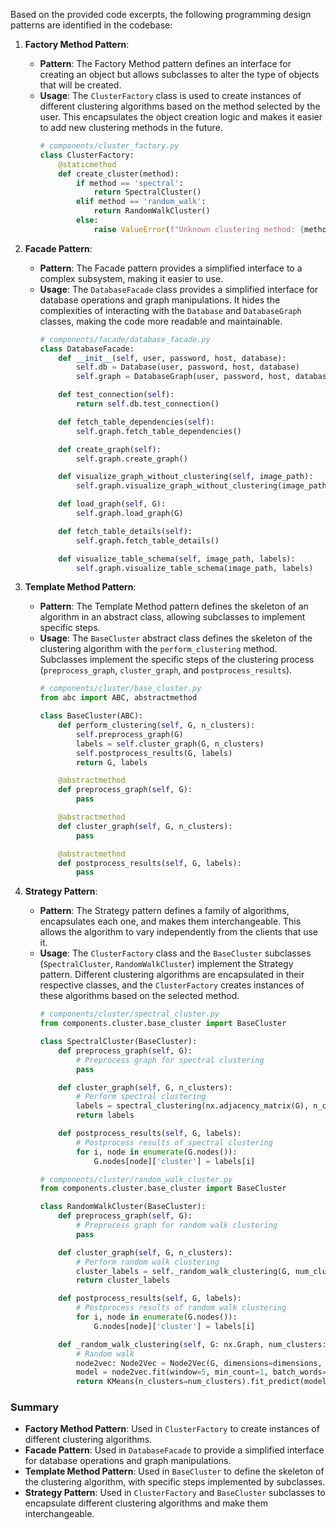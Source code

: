 Based on the provided code excerpts, the following programming design patterns are identified in the codebase:

1. **Factory Method Pattern**:
   - **Pattern**: The Factory Method pattern defines an interface for creating an object but allows subclasses to alter the type of objects that will be created.
   - **Usage**: The `ClusterFactory` class is used to create instances of different clustering algorithms based on the method selected by the user. This encapsulates the object creation logic and makes it easier to add new clustering methods in the future.
     ```python
     # components/cluster_factory.py
     class ClusterFactory:
         @staticmethod
         def create_cluster(method):
             if method == 'spectral':
                 return SpectralCluster()
             elif method == 'random_walk':
                 return RandomWalkCluster()
             else:
                 raise ValueError(f"Unknown clustering method: {method}")
     ```

2. **Facade Pattern**:
   - **Pattern**: The Facade pattern provides a simplified interface to a complex subsystem, making it easier to use.
   - **Usage**: The `DatabaseFacade` class provides a simplified interface for database operations and graph manipulations. It hides the complexities of interacting with the `Database` and `DatabaseGraph` classes, making the code more readable and maintainable.
     ```python
     # components/facade/database_facade.py
     class DatabaseFacade:
         def __init__(self, user, password, host, database):
             self.db = Database(user, password, host, database)
             self.graph = DatabaseGraph(user, password, host, database)

         def test_connection(self):
             return self.db.test_connection()

         def fetch_table_dependencies(self):
             self.graph.fetch_table_dependencies()

         def create_graph(self):
             self.graph.create_graph()

         def visualize_graph_without_clustering(self, image_path):
             self.graph.visualize_graph_without_clustering(image_path)

         def load_graph(self, G):
             self.graph.load_graph(G)

         def fetch_table_details(self):
             self.graph.fetch_table_details()

         def visualize_table_schema(self, image_path, labels):
             self.graph.visualize_table_schema(image_path, labels)
     ```

3. **Template Method Pattern**:
   - **Pattern**: The Template Method pattern defines the skeleton of an algorithm in an abstract class, allowing subclasses to implement specific steps.
   - **Usage**: The `BaseCluster` abstract class defines the skeleton of the clustering algorithm with the `perform_clustering` method. Subclasses implement the specific steps of the clustering process (`preprocess_graph`, `cluster_graph`, and `postprocess_results`).
     ```python
     # components/cluster/base_cluster.py
     from abc import ABC, abstractmethod

     class BaseCluster(ABC):
         def perform_clustering(self, G, n_clusters):
             self.preprocess_graph(G)
             labels = self.cluster_graph(G, n_clusters)
             self.postprocess_results(G, labels)
             return G, labels

         @abstractmethod
         def preprocess_graph(self, G):
             pass

         @abstractmethod
         def cluster_graph(self, G, n_clusters):
             pass

         @abstractmethod
         def postprocess_results(self, G, labels):
             pass
     ```

4. **Strategy Pattern**:
   - **Pattern**: The Strategy pattern defines a family of algorithms, encapsulates each one, and makes them interchangeable. This allows the algorithm to vary independently from the clients that use it.
   - **Usage**: The `ClusterFactory` class and the `BaseCluster` subclasses (`SpectralCluster`, `RandomWalkCluster`) implement the Strategy pattern. Different clustering algorithms are encapsulated in their respective classes, and the `ClusterFactory` creates instances of these algorithms based on the selected method.
     ```python
     # components/cluster/spectral_cluster.py
     from components.cluster.base_cluster import BaseCluster

     class SpectralCluster(BaseCluster):
         def preprocess_graph(self, G):
             # Preprocess graph for spectral clustering
             pass

         def cluster_graph(self, G, n_clusters):
             # Perform spectral clustering
             labels = spectral_clustering(nx.adjacency_matrix(G), n_clusters=n_clusters)
             return labels

         def postprocess_results(self, G, labels):
             # Postprocess results of spectral clustering
             for i, node in enumerate(G.nodes()):
                 G.nodes[node]['cluster'] = labels[i]

     # components/cluster/random_walk_cluster.py
     from components.cluster.base_cluster import BaseCluster

     class RandomWalkCluster(BaseCluster):
         def preprocess_graph(self, G):
             # Preprocess graph for random walk clustering
             pass

         def cluster_graph(self, G, n_clusters):
             # Perform random walk clustering
             cluster_labels = self._random_walk_clustering(G, num_clusters=n_clusters)
             return cluster_labels

         def postprocess_results(self, G, labels):
             # Postprocess results of random walk clustering
             for i, node in enumerate(G.nodes()):
                 G.nodes[node]['cluster'] = labels[i]

         def _random_walk_clustering(self, G: nx.Graph, num_clusters: int = 5, dimensions: int = 64, walk_length: int = 10, num_walks: int = 200, workers: int = 10) -> List[int]:
             # Random walk 
             node2vec: Node2Vec = Node2Vec(G, dimensions=dimensions, walk_length=walk_length, num_walks=num_walks, workers=workers)
             model = node2vec.fit(window=5, min_count=1, batch_words=2)
             return KMeans(n_clusters=num_clusters).fit_predict(model.wv.vectors)
     ```

### Summary

- **Factory Method Pattern**: Used in `ClusterFactory` to create instances of different clustering algorithms.
- **Facade Pattern**: Used in `DatabaseFacade` to provide a simplified interface for database operations and graph manipulations.
- **Template Method Pattern**: Used in `BaseCluster` to define the skeleton of the clustering algorithm, with specific steps implemented by subclasses.
- **Strategy Pattern**: Used in `ClusterFactory` and `BaseCluster` subclasses to encapsulate different clustering algorithms and make them interchangeable.